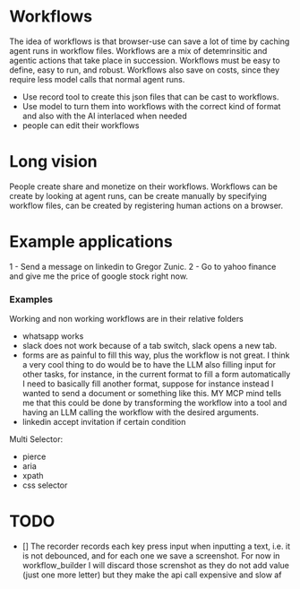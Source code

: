 # Workflows 

The idea of workflows is that browser-use can save a lot of time by caching agent runs in workflow files. Workflows are a mix of detemrinsitic and agentic actions that take place in succession. Workflows must be easy to define, easy to run, and robust. 
Workflows also save on costs, since they require less model calls that normal agent runs. 

- Use record tool to create this json files that can be cast to workflows.
- Use model to turn them into workflows with the correct kind of format and also with the AI interlaced when needed
- people can edit their workflows
# Long vision 
People create share and monetize on their workflows. Workflows can be create by looking at agent runs, can be create manually by specifying workflow files, can be created by registering human actions on a browser.

# Example applications 
1 - Send a message on linkedin to Gregor Zunic.
2 - Go to yahoo finance and give me the price of google stock right now.


### Examples
Working and non working workflows are in their relative folders

- whatsapp works
- slack does not work because of a tab switch, slack opens a new tab.
- forms are as painful to fill this way, plus the workflow is not great. I think a very cool thing to do would be to have the LLM also filling input for other tasks, for instance, in the current format to fill a form automatically I need to basically fill another format, suppose for instance instead I wanted to send a document or something like this. MY MCP mind tells me that this could be done by transforming the workflow into a tool and having an LLM calling the workflow with the desired arguments. 
- linkedin accept invitation if certain condition

Multi Selector: 
 - pierce
 - aria
 - xpath
 - css selector



 # TODO
 - [] The recorder records each key press input when inputting a text, i.e. it is not debounced, and for each one we save a screenshot. For now in workflow_builder I will discard those screnshot as they do not add value (just one more letter) but they make the api call expensive and slow af